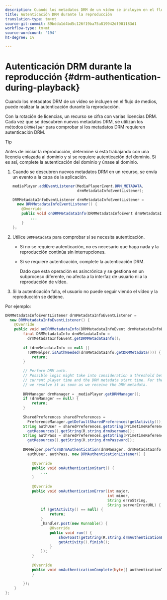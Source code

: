 ```yaml
---
description: Cuando los metadatos DRM de un vídeo se incluyen en el flujo de medios, puede realizar la autenticación durante la reproducción.
title: Autenticación DRM durante la reproducción
translation-type: tm+mt
source-git-commit: 89bdda1d4bd5c126f19ba75a819942df901183d1
workflow-type: tm+mt
source-wordcount: '194'
ht-degree: 1%

---
```



# Autenticación DRM durante la reproducción {#drm-authentication-during-playback}

Cuando los metadatos DRM de un vídeo se incluyen en el flujo de medios, puede realizar la autenticación durante la reproducción.

Con la rotación de licencias, un recurso se cifra con varias licencias DRM. Cada vez que se descubren nuevos metadatos DRM, se utilizan los métodos `DRMHelper` para comprobar si los metadatos DRM requieren autenticación DRM.

>[!TIP]
>
>Antes de iniciar la reproducción, determine si está trabajando con una licencia enlazada al dominio y si se requiere autenticación del dominio. Si es así, complete la autenticación del dominio y únase al dominio.

1. Cuando se descubren nuevos metadatos DRM en un recurso, se envía un evento a la capa de la aplicación.

   ```java
   mediaPlayer.addEventListener(MediaPlayerEvent.DRM_METADATA,  
                                drmMetadataInfoEventListener); 
   
   DRMMetadataInfoEventListener drmMetadataInfoEventListener =  
     new DRMMetadataInfoEventListener() { 
       @Override 
       public void onDRMMetadataInfo(DRMMetadataInfoEvent drmMetadataInfoEvent) { 
           ... 
       } 
   };
   ```

1. Utilice `DRMMetadata` para comprobar si se necesita autenticación.

   * Si no se requiere autenticación, no es necesario que haga nada y la reproducción continúa sin interrupciones.
   * Si se requiere autenticación, complete la autenticación DRM.

      Dado que esta operación es asincrónica y se gestiona en un subproceso diferente, no afecta a la interfaz de usuario ni a la reproducción de vídeo.

1. Si la autenticación falla, el usuario no puede seguir viendo el vídeo y la reproducción se detiene.

<!--<a id="example_939B95F831A245869F9248E2767F260C"></a>-->

Por ejemplo:

```java
DRMMetadataInfoEventListener drmMetadataInfoEventListener =  
  new DRMMetadataInfoEventListener() { 
    @Override 
    public void onDRMMetadataInfo(DRMMetadataInfoEvent drmMetadataInfoEvent) { 
        final DRMMetadataInfo drmMetadataInfo =  
          drmMetadataInfoEvent.getDRMMetadataInfo(); 
 
        if (drmMetadataInfo == null ||  
          !DRMHelper.isAuthNeeded(drmMetadataInfo.getDRMMetadata())) { 
            return; 
        } 
 
        // Perform DRM auth. 
        // Possible logic might take into consideration a threshold between the  
        // current player time and the DRM metadata start time. For the time being,  
        // we resolve it as soon as we receive the DRM metadata. 
 
        DRMManager drmManager = _mediaPlayer.getDRMManager(); 
        if (drmManager == null) { 
            return; 
        } 
 
        SharedPreferences sharedPreferences =  
          PreferenceManager.getDefaultSharedPreferences(getActivity()); 
        String authUser = sharedPreferences.getString(PrimetimeReference.SETTINGS_DRM_USERNAME,  
          getResources().getString(R.string.drmUsername)); 
        String authPass = sharedPreferences.getString(PrimetimeReference.SETTINGS_DRM_PASSWORD,  
          getResources().getString(R.string.drmPassword)); 
 
        DRMHelper.performDrmAuthentication(drmManager, drmMetadataInfo.getDRMMetadata(),  
          authUser, authPass, new DRMAuthenticationListener() { 
 
            @Override 
            public void onAuthenticationStart() { 
                ... 
            } 
 
            @Override 
            public void onAuthenticationError(int major,  
                                              int minor,  
                                              String erroString,  
                                              String serverErrorURL) { 
                if (getActivity() == null) { 
                    return; 
                } 
                _handler.post(new Runnable() { 
                    @Override 
                    public void run() { 
                        showToast(getString(R.string.drmAuthenticationError)); 
                        getActivity().finish(); 
                    } 
                }); 
            } 
 
            @Override 
            public void onAuthenticationComplete(byte[] authenticationToken) { 
            } 
 
        }); 
    } 
}; 
```
